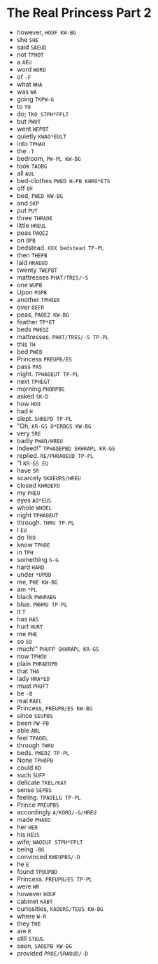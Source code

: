 # The Real Princess Part 2

* however, `HOUF KW-BG`
* she `SHE`
* said `SAEUD`
* not `TPHOT`
* a `AEU`
* word `WORD`
* of `-F`
* what `WHA`
* was `WA`
* going `TKPW-G`
* to `TO`
* do; `TKO STPH*FPLT`
* but `PWUT`
* went `WEPBT`
* quietly `KWAO*EULT`
* into `TPHAO`
* the `-T`
* bedroom, `PW-PL KW-BG`
* took `TAOBG`
* all `AUL`
* bed-clothes `PWED H-PB KHRO*ETS`
* off `OF`
* bed, `PWED KW-BG`
* and `SKP`
* put `PUT`
* three `THRAOE`
* little `HREUL`
* peas `PAOEZ`
* on `OPB`
* bedstead. `XXX bedstead TP-PL`
* then `THEPB`
* laid `HRAEUD`
* twenty `TWEPBT`
* mattresses `PHAT/TRES/-S`
* one `WUPB`
* Upon `POPB`
* another `TPHOER`
* over `OEFR`
* peas, `PAOEZ KW-BG`
* feather `TP*ET`
* beds `PWEDZ`
* mattresses. `PHAT/TRES/-S TP-PL`
* this `TH`
* bed `PWED`
* Princess `PREUPB/ES`
* pass `PAS`
* night. `TPHAOEUT TP-PL`
* next `TPHEGT`
* morning `PHORPBG`
* asked `SK-D`
* how `HOU`
* had `H`
* slept. `SHREPD TP-PL`
* "Oh, `KR-GS O*ERBGS KW-BG`
* very `SRE`
* badly `PWAD/HREU`
* indeed!" `TPHAOEPBD SKHRAPL KR-GS`
* replied. `RE/PHRAOEUD TP-PL`
* "I `KR-GS EU`
* have `SR`
* scarcely `SKAEURS/HREU`
* closed `KHROEFD`
* my `PHEU`
* eyes `AO*EUS`
* whole `WHOEL`
* night `TPHAOEUT`
* through. `THRU TP-PL`
* I `EU`
* do `TKO`
* know `TPHOE`
* in `TPH`
* something `S-G`
* hard `HARD`
* under `*UPBD`
* me, `PHE KW-BG`
* am `*PL`
* black `PWHRABG`
* blue. `PWHRU TP-PL`
* it `T`
* has `HAS`
* hurt `HURT`
* me `PHE`
* so `SO`
* much!" `PHUFP SKHRAPL KR-GS`
* now `TPHOU`
* plain `PHRAEUPB`
* that `THA`
* lady `HRA*ED`
* must `PHUFT`
* be `-B`
* real `RAEL`
* Princess, `PREUPB/ES KW-BG`
* since `SEUPBS`
* been `PW-PB`
* able `ABL`
* feel `TPAOEL`
* through `THRU`
* beds. `PWEDZ TP-PL`
* None `TPHOPB`
* could `KO`
* such `SUFP`
* delicate `TKEL/KAT`
* sense `SEPBS`
* feeling. `TPAOELG TP-PL`
* Prince `PREUPBS`
* accordingly `A/KORD/-G/HREU`
* made `PHAED`
* her `HER`
* his `HEUS`
* wife; `WAOEUF STPH*FPLT`
* being `-BG`
* convinced `KWEUPBS/-D`
* he `E`
* found `TPOUPBD`
* Princess. `PREUPB/ES TP-PL`
* were `WR`
* however `HOUF`
* cabinet `KABT`
* curiosities, `KAOURS/TEUS KW-BG`
* where `W-R`
* they `THE`
* are `R`
* still `STEUL`
* seen, `SAOEPB KW-BG`
* provided `PROE/SRAOUD/-D`
